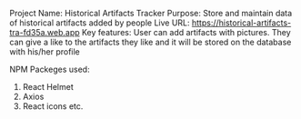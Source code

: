 Project Name: Historical Artifacts Tracker
Purpose: Store and maintain data of historical artifacts added by people
Live URL: https://historical-artifacts-tra-fd35a.web.app
Key features: User can add artifacts with pictures. They can give a like to the artifacts they like and it will be stored on the database with his/her profile

NPM Packeges used:

1. React Helmet
2. Axios
3. React icons etc.

